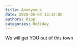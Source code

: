```yaml
---
title: Anonymous
date: 2020-05-04 13:14:00
authors: Ripp
categories: Holiday
---
```


 We will get YOU out of this town